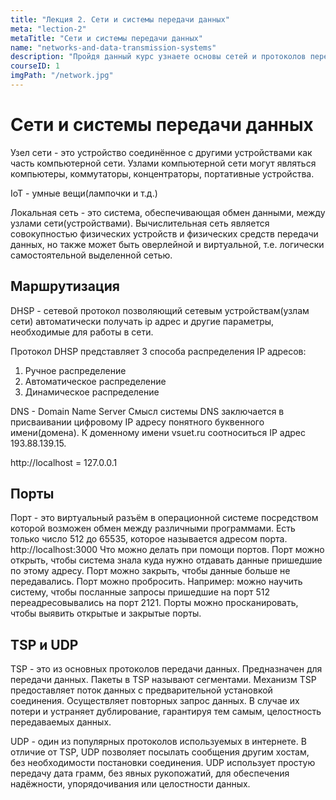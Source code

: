 ```yaml
---
title: "Лекция 2. Сети и системы передачи данных"
meta: "lection-2"
metaTitle: "Сети и системы передачи данных"
name: "networks-and-data-transmission-systems"
description: "Пройдя данный курс узнаете основы сетей и протоколов передачи данных"
courseID: 1
imgPath: "/network.jpg"
---
```


# Сети и системы передачи данных

Узел сети - это устройство соединённое с другими устройствами как часть компьютерной сети. Узлами компьютерной сети могут являться компьютеры, коммутаторы, концентраторы, портативные устройства.

IoT - умные вещи(лампочки и т.д.)

Локальная сеть - это система, обеспечивающая обмен данными, между узлами сети(устройствами).
Вычислительная сеть является совокупностью физических устройств и физических средств передачи данных, но также может быть оверлейной и виртуальной, т.е. логически самостоятельной выделенной сетью.

## Маршрутизация

DHSP - сетевой протокол позволяющий сетевым устройствам(узлам сети) автоматически получать ip адрес и другие параметры, необходимые для работы в сети.

Протокол DHSP представляет 3 способа распределения IP адресов:
1. Ручное распределение
2. Автоматическое распределение
3. Динамическое распределение

DNS - Domain Name Server
Смысл системы DNS заключается в присваивании цифровому IP адресу понятного буквенного имени(домена). К доменному имени vsuet.ru соотноситься IP адрес 193.88.139.15.

http://localhost = 127.0.0.1

## Порты

Порт - это виртуальный разъём в операционной системе посредством которой возможен обмен между различными программами. Есть только число 512 до 65535, которое называется адресом порта.
http://localhost:3000
Что можно делать при помощи
портов. Порт можно открыть, чтобы система знала куда нужно отдавать данные пришедшие по этому адресу. Порт можно закрыть, чтобы данные больше не передавались.
Порт можно пробросить.
Например: можно научить систему, чтобы посланные запросы пришедшие на порт 512 переадресовывались на порт 2121. Порты можно просканировать, чтобы выявить открытые и закрытые порты.

## TSP и UDP

TSP - это из основных протоколов передачи данных. Предназначен для передачи данных. Пакеты в TSP называют сегментами. Механизм TSP предоставляет поток данных с предварительной установкой соединения. Осуществляет повторных запрос данных. В случае их потери и устраняет дублирование, гарантируя тем самым, целостность передаваемых данных.

UDP - один из популярных протоколов используемых в интернете. В отличие от TSP, UDP позволяет посылать сообщения другим хостам, без необходимости постановки соединения. UDP использует простую передачу дата грамм, без явных рукопожатий, для обеспечения надёжности, упорядочивания или целостности данных.